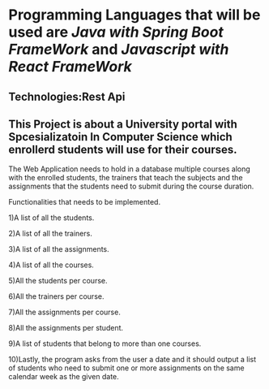 # Programming Languages that will be used are *Java with Spring Boot FrameWork* and *Javascript with React FrameWork* 

## Technologies:Rest Api

## This Project is about a University portal with Spcesializatoin In Computer Science which enrollerd students will use for their courses.

The Web Application needs to hold in a database multiple courses along with the enrolled students, the trainers that teach the subjects and the assignments that the students need to submit during the course duration.

Functionalities that needs to be implemented.

1)A list of all the students.

2)A list of all the trainers.

3)A list of all the assignments.

4)A list of all the courses.

5)All the students per course.

6)All the trainers per course.

7)All the assignments per course.

8)All the assignments per student.

9)A list of students that belong to more than one courses.

10)Lastly, the program asks from the user a date and it should output a list of students who need to submit one or more assignments on the same calendar week as the given date.


